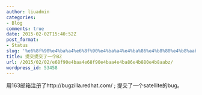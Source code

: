 ```yaml
---
author: liuadmin
categories:
- Blog
comments: true
date: 2015-02-02T15:40:52Z
post_format:
- Status
slug: '%e6%8f%90%e4%ba%a4%e6%8f%90%e4%ba%a4%e4%ba%86%e4%b8%80%e4%b8%aabz'
title: 提交提交了一个BZ
url: /2015/02/02/e68f90e4baa4e68f90e4baa4e4ba86e4b880e4b8aabz/
wordpress_id: 53458
---
```


用163邮箱注册了http://bugzilla.redhat.com/ ; 提交了一个satellite的bug。
